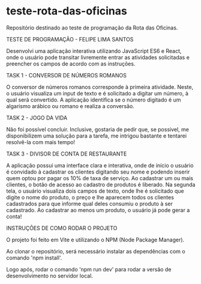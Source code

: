 # teste-rota-das-oficinas
Repositório destinado ao teste de programação da Rota das Oficinas.

TESTE DE PROGRAMAÇÃO - FELIPE LIMA SANTOS

Desenvolvi uma aplicação interativa utilizando JavaScript ES6 e React, onde o usuário pode transitar livremente entrar as atividades solicitadas e preencher os campos de acordo com as instruções.

TASK 1 - CONVERSOR DE NÚMEROS ROMANOS

O conversor de números romanos corresponde à primeira atividade. Neste, o usuário visualiza um input de texto e é solicitado a digitar um número, à qual será convertido. A aplicação identifica se o número digitado é um algarismo arábico ou romano e realiza a conversão.

TASK 2 - JOGO DA VIDA

Não foi possível concluir. Inclusive, gostaria de pedir que, se possivel, me disponibilizem uma solução para a tarefa, me intrigou bastante e tentarei resolvê-la com mais tempo!

TASK 3 - DIVISOR DE CONTA DE RESTAURANTE

A aplicação possui uma interface clara e interativa, onde de início o usuário é convidado à cadastrar os clientes digitando seu nome e podendo inserir quem optou por pagar os 10% de taxa de serviço. Ao cadastrar um ou mais clientes, o botão de acesso ao cadastro de produtos é liberado. Na segunda tela, o usuário visualiza dois campos de texto, onde lhe é solicitado que digite o nome do produto, o preço e lhe aparecem todos os clientes cadastrados para que informe qual deles consumiu o produto à ser cadastrado. Ao cadastrar ao menos um produto, o usuário já pode gerar a conta!

INSTRUÇÕES DE COMO RODAR O PROJETO 

O projeto foi feito em Vite e utilizando o NPM (Node Package Manager).

Ao clonar o repositório, será necessário instalar as dependências com o comando 'npm install'.

Logo após, rodar o comando 'npm run dev' para rodar a versão de desenvolvimento no servidor local.
